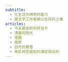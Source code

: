 ```yaml
---
subtitle:
  - 化生活为神奇的能力
  - 是文字工作者赖以生存的土壤
articles:
  - 今天是张肝的好日子
  - 清晨的阳光
  - 怪圈
  - 宿梦
  - 四月的春雪
  - 希区柯克是如何满足观众的
---
```

